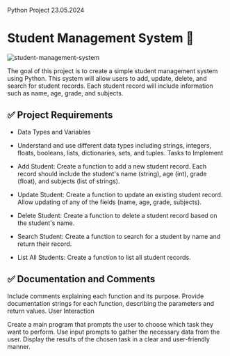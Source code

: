
Python Project 23.05.2024
# Student Management System 📝
![student-management-system](https://github.com/zahariev-webbersof/python-fundamentals-05-2024/assets/68993494/746ccfd8-f414-4714-96f9-e9d704cce587)

The goal of this project is to create a simple student management system using Python. This system will allow users to add, update, delete, and search for student records. Each student record will include information such as name, age, grade, and subjects. 


## ✅ Project Requirements

- Data Types and Variables

- Understand and use different data types including strings, integers, floats, booleans, lists, dictionaries, sets, and tuples.
Tasks to Implement

- Add Student:
Create a function to add a new student record. Each record should include the student's name (string), age (int), grade (float), and subjects (list of strings).
- Update Student:
Create a function to update an existing student record. Allow updating of any of the fields (name, age, grade, subjects).
- Delete Student:
Create a function to delete a student record based on the student's name.
- Search Student:
Create a function to search for a student by name and return their record.
- List All Students:
Create a function to list all student records.

## ✅ Documentation and Comments

Include comments explaining each function and its purpose.
Provide documentation strings for each function, describing the parameters and return values.
User Interaction

Create a main program that prompts the user to choose which task they want to perform.
Use input prompts to gather the necessary data from the user.
Display the results of the chosen task in a clear and user-friendly manner.



